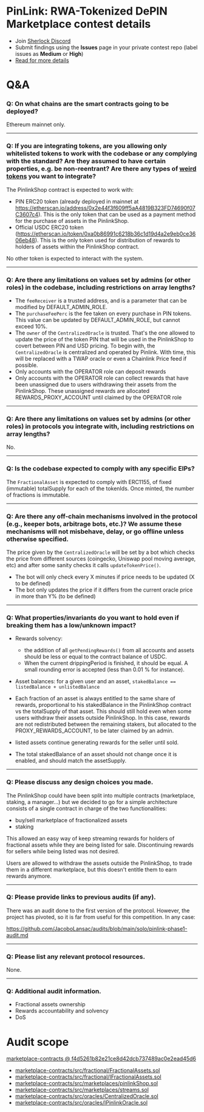 # PinLink: RWA-Tokenized DePIN Marketplace contest details

- Join [Sherlock Discord](https://discord.gg/MABEWyASkp)
- Submit findings using the **Issues** page in your private contest repo (label issues as **Medium** or **High**)
- [Read for more details](https://docs.sherlock.xyz/audits/watsons)

# Q&A

### Q: On what chains are the smart contracts going to be deployed?
Ethereum mainnet only. 
___

### Q: If you are integrating tokens, are you allowing only whitelisted tokens to work with the codebase or any complying with the standard? Are they assumed to have certain properties, e.g. be non-reentrant? Are there any types of [weird tokens](https://github.com/d-xo/weird-erc20) you want to integrate?
The PinlinkShop contract is expected to work with:
- PIN ERC20 token (already deployed in mainnet at https://etherscan.io/address/0x2e44f3f609ff5aA4819B323FD74690f07C3607c4). This is the only token that can be used as a payment method for the purchase of assets in the PinlinkShop. 
- Official USDC ERC20 token (https://etherscan.io/token/0xa0b86991c6218b36c1d19d4a2e9eb0ce3606eb48). This is the only token used for distribution of rewards to holders of assets within the PinlinkShop contract. 

No other token is expected to interact with the system.
___

### Q: Are there any limitations on values set by admins (or other roles) in the codebase, including restrictions on array lengths?
- The `feeReceiver` is a trusted address, and is a parameter that can be modified by DEFAULT_ADMIN_ROLE.
- The `purchaseFeePerc` is the fee taken on every purchase in PIN tokens. This value can be updated by DEFAULT_ADMIN_ROLE, but cannot exceed 10%.
- The `owner` of the `CentralizedOracle` is trusted. That's the one allowed to update the price of the token PIN that will be used in the PinlinkShop to covert between PIN and USD pricing. To begin with, the `CentralizedOracle` is centralized and operated by Pinlink. With time, this will be replaced with a TWAP oracle or even a Chainlink Price feed if possible.
- Only accounts with the OPERATOR role can deposit rewards
- Only accounts with the OPERATOR role can collect rewards that have been unassigned due to users withdrawing their assets from the PinlinkShop. These unassigned rewards are allocated REWARDS_PROXY_ACCOUNT until claimed by the OPERATOR role

___

### Q: Are there any limitations on values set by admins (or other roles) in protocols you integrate with, including restrictions on array lengths?
No.
___

### Q: Is the codebase expected to comply with any specific EIPs?
The `FractionalAsset` is expected to comply with ERC1155, of fixed (immutable) totalSupply for each of the tokenIds. Once minted, the number of fractions is immutable. 
___

### Q: Are there any off-chain mechanisms involved in the protocol (e.g., keeper bots, arbitrage bots, etc.)? We assume these mechanisms will not misbehave, delay, or go offline unless otherwise specified.
The price given by the `CentralizedOracle` will be set by a bot which checks the price from different sources (coingecko, Uniswap pool moving average, etc) and after some sanity checks it calls `updateTokenPrice()`. 

- The bot will only check every X minutes if price needs to be updated (X to be defined)
- The bot only updates the price if it differs from the current oracle price in more than Y% (to be defined)
___

### Q: What properties/invariants do you want to hold even if breaking them has a low/unknown impact?
- Rewards solvency: 
  - the addition of all `getPendingRewards()` from all accounts and assets should be less or equal to the contract balance of USDC. 
  - When the current drippingPeriod is finished, it should be equal. A small rounding error is accepted (less than 0.01 % for instance). 

- Asset balances: for a given user and an asset, `stakedBalance == listedBalance + unlistedBalance`

- Each fraction of an asset is always entitled to the same share of rewards, proportional to his stakedBalance in the PinlinkShop contract vs the totalSupply of that asset. This should still hold even when some users withdraw their assets outside PinlinkShop. In this case, rewards are not redistributed between the remaining stakers, but allocated to the PROXY_REWARDS_ACCOUNT, to be later claimed by an admin. 

- listed assets continue generating rewards for the seller until sold. 

- The total stakedBalance of an asset should not change once it is enabled, and should match the assetSupply.


___

### Q: Please discuss any design choices you made.
The PinlinkShop could have been split into multiple contracts (marketplace, staking, a manager...) but we decided to go for a simple architecture consists of a single contract in charge of the two functionalities:
- buy/sell marketplace of fractionalized assets
- staking

This allowed an easy way of keep streaming rewards for holders of fractional assets while they are being listed for sale. Discontinuing rewards for sellers while being listed was not desired. 

Users are allowed to withdraw the assets outside the PinlinkShop, to trade them in a different marketplace, but this doesn't entitle them to earn rewards anymore. 
___

### Q: Please provide links to previous audits (if any).
There was an audit done to the first version of the protocol. However, the project has pivoted, so it is far from useful for this competition. In any case:

https://github.com/JacoboLansac/audits/blob/main/solo/pinlink-phase1-audit.md
___

### Q: Please list any relevant protocol resources.
None.
___

### Q: Additional audit information.
- Fractional assets ownership
- Rewards accountability and solvency
- DoS


# Audit scope

[marketplace-contracts @ f4d5261b82e21ce8d42dcb737489ac0e2ead45d6](https://github.com/PinLinkNetwork/marketplace-contracts/tree/f4d5261b82e21ce8d42dcb737489ac0e2ead45d6)
- [marketplace-contracts/src/fractional/FractionalAssets.sol](marketplace-contracts/src/fractional/FractionalAssets.sol)
- [marketplace-contracts/src/fractional/IFractionalAssets.sol](marketplace-contracts/src/fractional/IFractionalAssets.sol)
- [marketplace-contracts/src/marketplaces/pinlinkShop.sol](marketplace-contracts/src/marketplaces/pinlinkShop.sol)
- [marketplace-contracts/src/marketplaces/streams.sol](marketplace-contracts/src/marketplaces/streams.sol)
- [marketplace-contracts/src/oracles/CentralizedOracle.sol](marketplace-contracts/src/oracles/CentralizedOracle.sol)
- [marketplace-contracts/src/oracles/IPinlinkOracle.sol](marketplace-contracts/src/oracles/IPinlinkOracle.sol)


